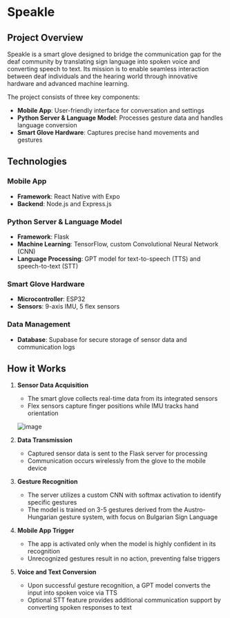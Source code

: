 # Speakle

## Project Overview

Speakle is a smart glove designed to bridge the communication gap for the deaf community by translating sign language into spoken voice and converting speech to text. Its mission is to enable seamless interaction between deaf individuals and the hearing world through innovative hardware and advanced machine learning.

The project consists of three key components:

- **Mobile App**: User-friendly interface for conversation and settings
- **Python Server & Language Model**: Processes gesture data and handles language conversion
- **Smart Glove Hardware**: Captures precise hand movements and gestures

## Technologies

### Mobile App
- **Framework**: React Native with Expo
- **Backend**: Node.js and Express.js

### Python Server & Language Model
- **Framework**: Flask
- **Machine Learning**: TensorFlow, custom Convolutional Neural Network (CNN)
- **Language Processing**: GPT model for text-to-speech (TTS) and speech-to-text (STT)

### Smart Glove Hardware
- **Microcontroller**: ESP32
- **Sensors**: 9-axis IMU, 5 flex sensors

### Data Management
- **Database**: Supabase for secure storage of sensor data and communication logs

## How it Works

1. **Sensor Data Acquisition**
   - The smart glove collects real-time data from its integrated sensors
   - Flex sensors capture finger positions while IMU tracks hand orientation
  
   ![image](https://github.com/user-attachments/assets/fe83da08-acc0-4d1b-8c1f-83a1e2296d86)


2. **Data Transmission**
   - Captured sensor data is sent to the Flask server for processing
   - Communication occurs wirelessly from the glove to the mobile device

3. **Gesture Recognition**
   - The server utilizes a custom CNN with softmax activation to identify specific gestures
   - The model is trained on 3-5 gestures derived from the Austro-Hungarian gesture system, with focus on Bulgarian Sign Language

4. **Mobile App Trigger**
   - The app is activated only when the model is highly confident in its recognition
   - Unrecognized gestures result in no action, preventing false triggers

5. **Voice and Text Conversion**
   - Upon successful gesture recognition, a GPT model converts the input into spoken voice via TTS
   - Optional STT feature provides additional communication support by converting spoken responses to text


